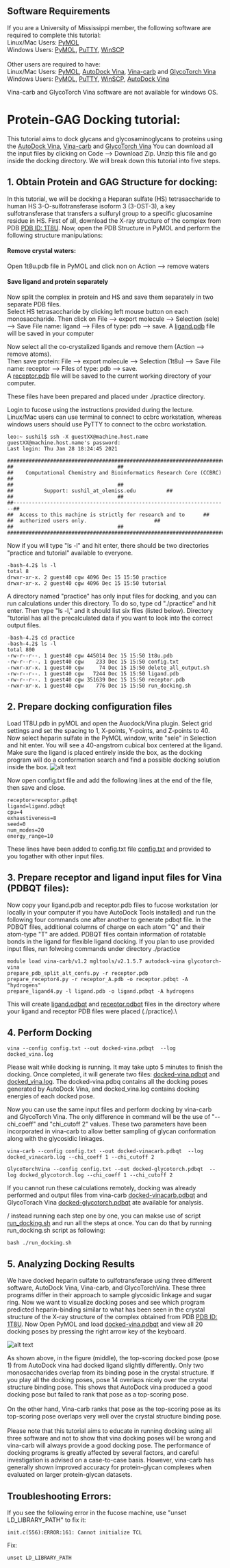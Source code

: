 ## Software Requirements
If you are a University of Mississippi member, the following software are required to complete this tutorial:\
Linux/Mac Users: [PyMOL](https://pymol.org/2/)\
Windows Users: [PyMOL](https://pymol.org/2/), [PuTTY](https://www.putty.org/), [WinSCP](https://winscp.net/eng/download.php)\
\
Other users are required to have:\
Linux/Mac Users: [PyMOL](https://pymol.org/2/), [AutoDock Vina](https://vina.scripps.edu/), [Vina-carb](http://legacy.glycam.org/docs/othertoolsservice/downloads/downloads-software/index.html) and [GlycoTorch Vina](https://github.com/EricBoittier/GlycoTorch-Vina)\
Windows Users: [PyMOL](https://pymol.org/2/), [PuTTY](https://www.putty.org/), [WinSCP](https://winscp.net/eng/download.php), [AutoDock Vina](https://vina.scripps.edu/)

Vina-carb and GlycoTorch Vina software are not available for windows OS.



# Protein-GAG Docking tutorial:
This tutorial aims to dock glycans and glycosaminoglycans to proteins using the [AutoDock Vina](https://vina.scripps.edu), [Vina-carb](https://pubs.acs.org/doi/10.1021/acs.jctc.5b00834) and [GlycoTorch Vina](https://pubs.acs.org/doi/10.1021/acs.jcim.0c00373)
You can download all the input files by clicking on Code --> Download Zip. Unzip this file and go inside the docking directory. 
We will break down this tutorial into five steps.

## 1. Obtain Protein and GAG Structure for docking: 
In this tutorial, we will be docking a Heparan sulfate (HS) tetrasaccharide to human HS 3-O-sulfotransferase isoform 3 (3-OST-3), a key sulfotransferase that transfers a sulfuryl group to a specific glucosamine residue in HS. First of all, download the X-ray structure of the complex from PDB [PDB ID: 1T8U](https://www.rcsb.org/structure/1t8u). Now, open the PDB Structure in PyMOL and perform the following structure manipulations:
#### Remove crystal waters: 
Open 1t8u.pdb file in PyMOL and click non on Action --> remove waters
#### Save ligand and protein separately
Now split the complex in protein and HS and save them separately in two separate PDB files. \
Select HS tetrasaccharide by clicking left mouse button on each monosaccharide. Then click on File --> export molecule --> Selection (sele) --> Save File name: ligand --> Files of type: pdb --> save. A [ligand.pdb](https://github.com/glycodynamics/gag-docking/blob/main/receptor_A.pdb) file will be saved in your computer 

Now select all the co-crystalized ligands and remove them (Action --> remove atoms). \
Then save protein: File --> export molecule --> Selection (1t8u) --> Save File name: receptor --> Files of type: pdb --> save. \
A [receptor.pdb](https://github.com/glycodynamics/gag-docking/blob/main/receptor.pdb) file will be saved to the current working directory of your computer.

These files have been prepared and placed under ./practice directory. 

Login to fucose using the instructions provided during the lecture. Linux/Mac users can use terminal to connect to ccbrc workstation, whereas windows users should use PyTTY to connect to the ccbrc workstation.
```
leo:~ sushil$ ssh -X guestXX@machine.host.name
guestXX@machine.host.name's password: 
Last login: Thu Jan 28 18:24:45 2021

##########################################################################
##									##
##    Computational Chemistry and Bioinformatics Research Core (CCBRC)	##
##									##
##			Support: sushil_at_olemiss.edu			##
##									##
##----------------------------------------------------------------------##
## 	Access to this machine is strictly for research and to  	##
##	authorized users only. 						## 
##									##
##########################################################################
```
Now if you will type "ls -l" and hit enter, there should be two directories "practice and tutorial" available to everyone.
```
-bash-4.2$ ls -l
total 8
drwxr-xr-x. 2 guest40 cgw 4096 Dec 15 15:50 practice
drwxr-xr-x. 2 guest40 cgw 4096 Dec 15 15:50 tutorial
```

A directory named "practice" has only input files for docking, and you can run calculations under this directory. To do so, type cd "./practice" and hit enter. Then type "ls -l," and it should list six files (listed below). Directory "tutorial has all the precalculated data if you want to look into the correct output files.

```
-bash-4.2$ cd practice
-bash-4.2$ ls -l
total 800
-rw-r--r--. 1 guest40 cgw 445014 Dec 15 15:50 1t8u.pdb
-rw-r--r--. 1 guest40 cgw    233 Dec 15 15:50 config.txt
-rwxr-xr-x. 1 guest40 cgw     74 Dec 15 15:50 delete_all_output.sh
-rw-r--r--. 1 guest40 cgw   7244 Dec 15 15:50 ligand.pdb
-rw-r--r--. 1 guest40 cgw 351639 Dec 15 15:50 receptor.pdb
-rwxr-xr-x. 1 guest40 cgw    776 Dec 15 15:50 run_docking.sh

```



## 2. Prepare docking configuration files
Load 1T8U.pdb in pyMOL and open the Auodock/Vina plugin. Select grid settings and set the spacing to 1, X-points, Y-points, and Z-points to 40. Now select heparin sulfate in the PyMOL window, write "sele" in Selection and hit enter. You will see a 40-angstrom cubical box centered at the ligand. Make sure the ligand is placed entirely inside the box, as the docking program will do a conformation search and find a possible docking solution inside the box. 
![alt text](https://github.com/glycodynamics/gag-docking/blob/main/images/Screenshot%20from%202021-12-13%2015-40-31.png)

Now open config.txt file and add the following lines at the end of the file, then save and close. 
```
receptor=receptor.pdbqt
ligand=ligand.pdbqt 
cpu=4 
exhaustiveness=8
seed=0 
num_modes=20
energy_range=10
```

These lines have been added to config.txt file [config.txt](https://github.com/glycodynamics/gag-docking/blob/main/config.txt) and provided to you togather with other input files.

## 3. Prepare receptor and ligand input files for Vina (PDBQT files):
Now copy your ligand.pdb and receptor.pdb files to fucose workstation (or locally in your computer if you have AutoDock Tools installed) and run the following four commands one after another to generate pdbqt file. In the PDBQT files, additional columns of charge on each atom "Q"  and their atom-type "T" are added. PDBQT files contain information of rotatable bonds in the ligand for flexible ligand docking. If you plan to use provided input files, run folwoing commands under directory ./practice

```
module load vina-carb/v1.2 mgltools/v2.1.5.7 autodock-vina glycotorch-vina
prepare_pdb_split_alt_confs.py -r receptor.pdb 
prepare_receptor4.py -r receptor_A.pdb -o receptor.pdbqt -A "hydrogens"
prepare_ligand4.py -l ligand.pdb -o ligand.pdbqt -A hydrogens
```
This will create [ligand.pdbqt](https://github.com/glycodynamics/gag-docking/blob/main/ligand.pdbqt) and [receptor.pdbqt](https://github.com/glycodynamics/gag-docking/blob/main/receptor.pdbqt) files in the directory where your ligand and receptor PDB files were placed (./practice).\

## 4. Perform Docking
```
vina --config config.txt --out docked-vina.pdbqt  --log docked_vina.log
```
Please wait while docking is running. It may take upto 5 minutes to finish the docking. Once completed, it will generate two files: [docked-vina.pdbqt](https://github.com/glycodynamics/gag-docking/blob/main/docked-vina.pdbqt) and [docked_vina.log](https://github.com/glycodynamics/gag-docking/blob/main/docked_vina.log). The docked-vina.pdbq contains all the docking poses generated by AutoDock Vina, and docked_vina.log contains docking energies of each docked pose. 

Now you can use the same input files and perform docking by vina-carb and GlycoTorch Vina. The only difference in command will be the use of "--chi_coeff" and "chi_cutoff 2" values. These two parameters have been incorporated in vina-carb to allow better sampling of glycan conformation along with the glycosidic linkages.

```
vina-carb --config config.txt --out docked-vinacarb.pdbqt  --log docked_vinacarb.log --chi_coeff 1 --chi_cutoff 2

GlycoTorchVina --config config.txt --out docked-glycotorch.pdbqt  --log docked_glycotorch.log --chi_coeff 1 --chi_cutoff 2
```
If you cannot run these calculations remotely, docking was already performed and output files from vina-carb [docked-vinacarb.pdbqt](https://github.com/glycodynamics/gag-docking/blob/main/docked-vinacarb.pdbqt) and GlycoTorach Vina [docked-glycotorch.pdbqt](https://github.com/glycodynamics/gag-docking/blob/main/docked-glycotorch.pdbqt) ate available for analysis. 

/
instead running each step one by one, you can makse use of script [run_docking.sh](https://github.com/glycodynamics/gag-docking/blob/main/run_docking.sh) and run all the steps at once. You can do that by running run_docking.sh script as following:
```
bash ./run_docking.sh 
```

## 5. Analyzing Docking Results
We have docked heparin sulfate to sulfotransferase using three different software, AutoDock Vina, Vina-carb, and GlycoTorchVina. These three programs differ in their approach to sample glycosidic linkage and sugar ring. Now we want to visualize docking poses and see which program predicted heparin-binding similar to what has been seen in the crystal structure of the X-ray structure of the complex obtained from PDB [PDB ID: 1T8U](https://www.rcsb.org/structure/1t8u). Now Open PyMOL and load [docked-vina.pdbqt](https://github.com/glycodynamics/gag-docking/blob/main/docked-vina.pdbqt) and view all 20 docking poses by pressing the right arrow key of the keyboard. 

![alt text](https://github.com/glycodynamics/gag-docking/blob/main/images/docked_ligands.png)

As shown above, in the figure (middle), the top-scoring docked pose (pose 1) from AutoDock vina had docked ligand slightly differently. Only two monosaccharides overlap from its binding pose in the crystal structure. If you play all the docking poses, pose 14 overlaps nicely over the crystal structure binding pose. This shows that AutoDock vina produced a good docking pose but failed to rank that pose as a top-scoring pose. \
\
On the other hand, Vina-carb ranks that pose as the top-scoring pose as its top-scoring pose overlaps very well over the crystal structure binding pose.\
\
Please note that this tutorial aims to educate in running docking using all three software and not to show that vina docking poses will be wrong and vina-carb will always provide a good docking pose. The performance of docking programs is greatly affected by several factors, and careful investigation is advised on a case-to-case basis. However, vina-carb has generally shown improved accuracy for protein-glycan complexes when evaluated on larger protein-glycan datasets.

## Troubleshooting Errors:
If you see the following error in the fucose machine, use "unset LD_LIBRARY_PATH" to fix it:
```
init.c(556):ERROR:161: Cannot initialize TCL
```
Fix:
```
unset LD_LIBRARY_PATH
```
